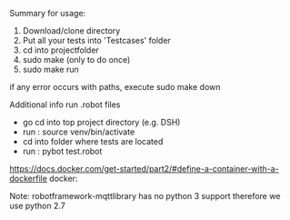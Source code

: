Summary for usage:
1. Download/clone directory
2. Put all your tests into 'Testcases' folder
3. cd into projectfolder
4. sudo make (only to do once)
5. sudo make run

if any error occurs with paths, execute sudo make down


Additional info
run .robot files
- go cd into top project directory (e.g. DSH)
- run : source venv/bin/activate
- cd into folder where tests are located
- run : pybot test.robot

https://docs.docker.com/get-started/part2/#define-a-container-with-a-dockerfile
docker:

Note: robotframework-mqttlibrary has no python 3 support therefore we use python 2.7